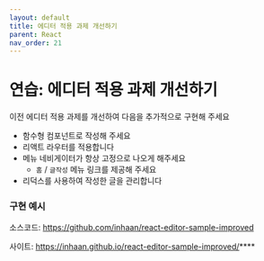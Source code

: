 ```yaml
---
layout: default
title: 에디터 적용 과제 개선하기
parent: React
nav_order: 21
---
```



# 연습: 에디터 적용 과제 개선하기

이전 에디터 적용 과제를 개선하여 다음을 추가적으로 구현해 주세요

- 함수형 컴포넌트로 작성해 주세요
- 리액트 라우터를 적용합니다
- 메뉴 네비게이터가 항상 고정으로 나오게 해주세요
  - `홈` / `글작성` 메뉴 링크를 제공해 주세요
- 리덕스를 사용하여 작성한 글을 관리합니다

### 구현 예시

소스코드:  https://github.com/inhaan/react-editor-sample-improved

사이트:  https://inhaan.github.io/react-editor-sample-improved/****